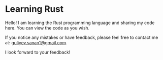 # Learning Rust

Hello! I am learning the Rust programming language and sharing my code here. You can view the code as you wish.

If you notice any mistakes or have feedback, please feel free to contact me at: [guliyev.sanan1@gmail.com](mailto:guliyev.sanan1@gmail.com).

I look forward to your feedback!

